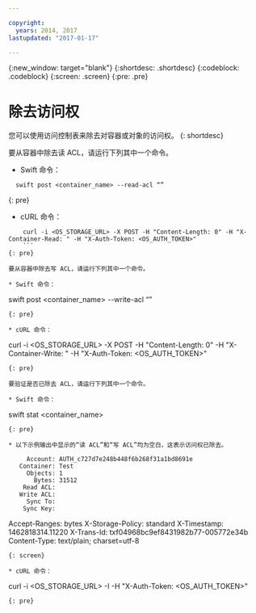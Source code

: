 ```yaml
---

copyright:
  years: 2014, 2017
lastupdated: "2017-01-17"

---
```

{:new_window: target="blank"}
{:shortdesc: .shortdesc}
{:codeblock: .codeblock}
{:screen: .screen}
{:pre: .pre}


# 除去访问权 

您可以使用访问控制表来除去对容器或对象的访问权。
{: shortdesc}

要从容器中除去读 ACL，请运行下列其中一个命令。

* Swift 命令：

```
  swift post <container_name> --read-acl “”
  ```
{: pre}

* cURL 命令：

```
    curl -i <OS_STORAGE_URL> -X POST -H "Content-Length: 0" -H "X-Container-Read: " -H "X-Auth-Token: <OS_AUTH_TOKEN>"
    ```
{: pre}

要从容器中除去写 ACL，请运行下列其中一个命令。

* Swift 命令：

```
  swift post <container_name> --write-acl “”
  ```
{: pre}

* cURL 命令：

```
  curl -i <OS_STORAGE_URL> -X POST -H "Content-Length: 0" -H "X-Container-Write: " -H "X-Auth-Token: <OS_AUTH_TOKEN>"
  ```
{: pre}

要验证是否已除去 ACL，请运行下列其中一个命令。

* Swift 命令：

```
  swift stat <container_name>
  ```
{: pre}

* 以下示例输出中显示的“读 ACL”和“写 ACL”均为空白，这表示访问权已除去。

```
         Account: AUTH_c727d7e248b448f6b268f31a1bd8691e
       Container: Test
         Objects: 1
           Bytes: 31512
        Read ACL:
       Write ACL:
         Sync To:
        Sync Key:
   Accept-Ranges: bytes
X-Storage-Policy: standard
     X-Timestamp: 1462818314.11220
      X-Trans-Id: txf04968bc9ef8431982b77-005772e34b
    Content-Type: text/plain; charset=utf-8

  ```
{: screen}

* cURL 命令：

```
  curl -i <OS_STORAGE_URL> -I -H "X-Auth-Token: <OS_AUTH_TOKEN>"
  ```
{: pre}
